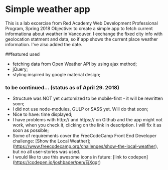 # Simple weather app
This is a lab excercise from Red Academy Web Development Professional Program, Spring 2018
Objective: to create a simple app to fetch current informationa about weather in Vancouver. I exchange the fixed city info with geolocation statment and data, so if app shows the current place weather information. I've also added the date.

##featured used
* fetching data from Open Weather API by using ajax method;
* jQuery;
* styling inspired by google material design;

### to be continued... (status as of April 29. 2018)
* Structure was NOT yet customized to be mobile-first - it will be rewritten soon;
* I did not use node-modules, GULP or SASS yet. Will do that soon;
* Nice to have: time displayed;
* I have problems with http:// and https:// on Github and the app might not work, when you check it, clicking on the link in description. I will fix it as soon as possible;
* Some of requirements cover the FreeCodeCamp Front End Developer challenge: [Show the Local Weather];(https://www.freecodecamp.org/challenges/show-the-local-weather), but no all user-stories was used.
* I would like to use this awesome icons in future: [link to codepen] (https://codepen.io/joshbader/pen/EjXgqr)